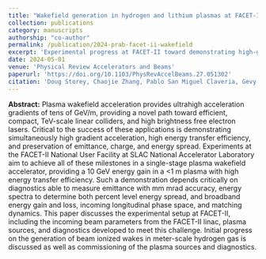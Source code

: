 ```yaml
---
title: "Wakefield generation in hydrogen and lithium plasmas at FACET-II: Diagnostics and first beam-plasma interaction results"
collection: publications
category: manuscripts
authorship: "co-author"
permalink: /publication/2024-prab-facet-ii-wakefield
excerpt: 'Experimental progress at FACET-II toward demonstrating high-gradient plasma wakefield acceleration with simultaneous high energy transfer efficiency and beam quality preservation, including advanced diagnostics and initial beam-plasma interaction results.'
date: 2024-05-01
venue: 'Physical Review Accelerators and Beams'
paperurl: 'https://doi.org/10.1103/PhysRevAccelBeams.27.051302'
citation: 'Doug Storey, Chaojie Zhang, Pablo San Miguel Claveria, Gevy J. Cao, Erik Adli, Lauren Alsberg, Robert Ariniello, Christine Clarke, Sebastien Corde, Thamine N. Dalichaouch, Christopher E. Doss, Henrik Ekerfelt, Claudio Emma, Elias Gerstmayr, Spencer Gessner, Max Gilljohann, Carsten Hast, Alaxander Knetsch, Valentina Lee, Michael Litos, Ryan Loney, Ken A. Marsh, Aime Matheron, Warren B. Mori, Zan Nie, Brendan O'Shea, Marcellus Parker, Glen White, Gerald Yocky, Viktoriia Zakharova, Mark J. Hogan, Chan Joshi, "Wakefield generation in hydrogen and lithium plasmas at FACET-II: Diagnostics and first beam-plasma interaction results," <i>Phys. Rev. Accel. Beams</i> 27, 051302 (2024).'
---
```


**Abstract:**
Plasma wakefield acceleration provides ultrahigh acceleration gradients of tens of GeV/m, providing a novel path toward efficient, compact, TeV-scale linear colliders, and high brightness free electron lasers. Critical to the success of these applications is demonstrating simultaneously high gradient acceleration, high energy transfer efficiency, and preservation of emittance, charge, and energy spread. Experiments at the FACET-II National User Facility at SLAC National Accelerator Laboratory aim to achieve all of these milestones in a single-stage plasma wakefield accelerator, providing a 10 GeV energy gain in a <1 m plasma with high energy transfer efficiency. Such a demonstration depends critically on diagnostics able to measure emittance with mm mrad accuracy, energy spectra to determine both percent level energy spread, and broadband energy gain and loss, incoming longitudinal phase space, and matching dynamics. This paper discusses the experimental setup at FACET-II, including the incoming beam parameters from the FACET-II linac, plasma sources, and diagnostics developed to meet this challenge. Initial progress on the generation of beam ionized wakes in meter-scale hydrogen gas is discussed as well as commissioning of the plasma sources and diagnostics.
